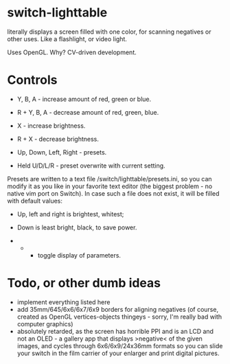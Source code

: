 # switch-lighttable
literally displays a screen filled with one color, for scanning negatives or other uses. Like a flashlight, or video light.

Uses OpenGL. Why? CV-driven development.

# Controls

* Y, B, A - increase amount of red, green or blue.
* R + Y, B, A - decrease amount of red, green, blue.
* X - increase brightness.
* R + X - decrease brightness.

* Up, Down, Left, Right - presets. 
* Held U/D/L/R - preset overwrite with current setting.

Presets are written to a text file /switch/lighttable/presets.ini, so you can modify it as you like in your favorite text editor (the biggest problem - no native vim port on Switch). In case such a file does not exist, it will be filled with default values:
* Up, left and right is brightest, whitest; 
* Down is least bright, black, to save power.

* + - toggle display of parameters.

# Todo, or other dumb ideas

* implement everything listed here
* add 35mm/645/6x6/6x7/6x9 borders for aligning negatives (of course, created as OpenGL vertices-objects thingeys - sorry, I'm really bad with computer graphics)
* absolutely retarded, as the screen has horrible PPI and is an LCD and not an OLED - a gallery app that displays >negative< of the given images, and cycles through 6x6/6x9/24x36mm formats so you can slide your switch in the film carrier of your enlarger and print digital pictures.